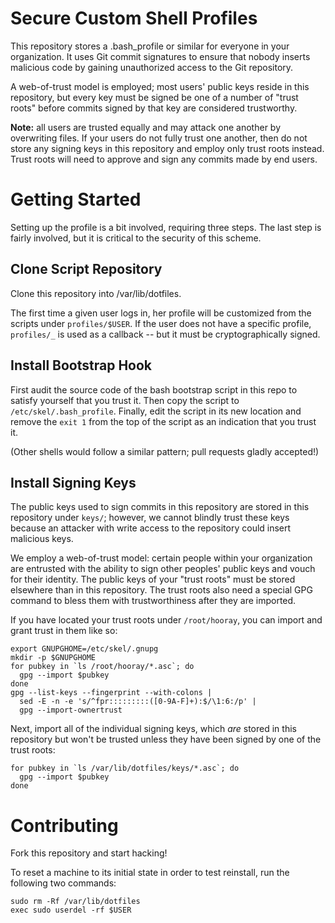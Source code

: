 Secure Custom Shell Profiles
============================

This repository stores a .bash_profile or similar for everyone in your
organization. It uses Git commit signatures to ensure that nobody inserts
malicious code by gaining unauthorized access to the Git repository. 

A web-of-trust model is employed; most users' public keys reside in this
repository, but every key must be signed be one of a number of "trust roots"
before commits signed by that key are considered trustworthy.

**Note:** all users are trusted equally and may attack one another by
overwriting files. If your users do not fully trust one another, then do not
store any signing keys in this repository and employ only trust roots instead.
Trust roots will need to approve and sign any commits made by end users.

Getting Started
===============

Setting up the profile is a bit involved, requiring three steps. The last step
is fairly involved, but it is critical to the security of this scheme.

Clone Script Repository
-----------------------

Clone this repository into /var/lib/dotfiles.

The first time a given user logs in, her profile will be customized from
the scripts under `profiles/$USER`. If the user does not have a specific
profile, `profiles/_` is used as a callback -- but it must be
cryptographically signed.

Install Bootstrap Hook
----------------------
First audit the source code of the bash bootstrap script in this repo to
satisfy yourself that you trust it. Then copy the script to
`/etc/skel/.bash_profile`. Finally, edit the script in its new location and
remove the `exit 1` from the top of the script as an indication that you
trust it.

(Other shells would follow a similar pattern; pull requests gladly accepted!)

Install Signing Keys
--------------------

The public keys used to sign commits in this repository are stored in this
repository under `keys/`; however, we cannot blindly trust these keys because
an attacker with write access to the repository could insert malicious keys.

We employ a web-of-trust model: certain people within your organization are
entrusted with the ability to sign other peoples' public keys and vouch for
their identity. The public keys of your "trust roots" must be stored elsewhere
than in this repository. The trust roots also need a special GPG command to
bless them with trustworthiness after they are imported.

If you have located your trust roots under `/root/hooray`, you can import and
grant trust in them like so:

```
export GNUPGHOME=/etc/skel/.gnupg
mkdir -p $GNUPGHOME
for pubkey in `ls /root/hooray/*.asc`; do
  gpg --import $pubkey
done
gpg --list-keys --fingerprint --with-colons |
  sed -E -n -e 's/^fpr:::::::::([0-9A-F]+):$/\1:6:/p' |
  gpg --import-ownertrust
```

Next, import all of the individual signing keys, which _are_ stored in this
repository but won't be trusted unless they have been signed by one of the
trust roots:

```
for pubkey in `ls /var/lib/dotfiles/keys/*.asc`; do
  gpg --import $pubkey
done
```

Contributing
============

Fork this repository and start hacking!

To reset a machine to its initial state in order to test reinstall, run
the following two commands:

    sudo rm -Rf /var/lib/dotfiles
    exec sudo userdel -rf $USER
